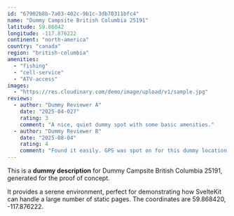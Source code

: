 ```yaml
---
id: "67902b8b-7a03-402c-9b1c-3db70311bfc4"
name: "Dummy Campsite British Columbia 25191"
latitude: 59.86842
longitude: -117.876222
continent: "north-america"
country: "canada"
region: "british-columbia"
amenities:
  - "fishing"
  - "cell-service"
  - "ATV-access"
images:
  - "https://res.cloudinary.com/demo/image/upload/v1/sample.jpg"
reviews:
  - author: "Dummy Reviewer A"
    date: "2025-04-027"
    rating: 3
    comment: "A nice, quiet dummy spot with some basic amenities."
  - author: "Dummy Reviewer B"
    date: "2025-08-04"
    rating: 4
    comment: "Found it easily. GPS was spot on for this dummy location."
---
```


This is a **dummy description** for Dummy Campsite British Columbia 25191, generated for the proof of concept.

It provides a serene environment, perfect for demonstrating how SvelteKit can handle a large number of static pages. The coordinates are 59.868420, -117.876222.
